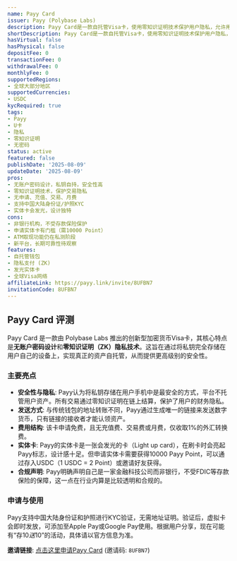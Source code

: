 ```yaml
---
name: Payy Card
issuer: Payy (Polybase Labs)
description: Payy Card是一款自托管Visa卡，使用零知识证明技术保护用户隐私，允许用户在全球范围内私密地消费USDC。
shortDescription: Payy Card是一款自托管Visa卡，使用零知识证明技术保护用户隐私，允许用户在全球范围内私密地消费USDC。
hasVirtual: false
hasPhysical: false
depositFee: 0
transactionFee: 0
withdrawalFee: 0
monthlyFee: 0
supportedRegions:
- 全球大部分地区
supportedCurrencies:
- USDC
kycRequired: true
tags:
- Payy
- U卡
- 隐私
- 零知识证明
- 无密码
status: active
featured: false
publishDate: '2025-08-09'
updateDate: '2025-08-09'
pros:
- 无账户密码设计，私钥自持，安全性高
- 零知识证明技术，保护交易隐私
- 无申请、充值、交易、月费
- 支持中国大陆身份证/护照KYC
- 实体卡会发光，设计独特
cons:
- 非银行机构，不受存款保险保护
- 申请实体卡有门槛（需10000 Point）
- ATM取现功能仍在私测阶段
- 新平台，长期可靠性待观察
features:
- 自托管钱包
- 隐私支付 (ZK)
- 发光实体卡
- 全球Visa网络
affiliateLink: https://payy.link/invite/8UFBN7
invitationCode: 8UFBN7
---
```



## Payy Card 评测

Payy Card 是一款由 Polybase Labs 推出的创新型加密货币Visa卡，其核心特点是**无账户密码设计**和**零知识证明（ZK）隐私技术**。这旨在通过将私钥完全存储在用户自己的设备上，实现真正的资产自托管，从而提供更高级别的安全性。

### 主要亮点

- **安全性与隐私**: Payy认为将私钥存储在用户手机中是最安全的方式，平台不托管用户资产。所有交易通过零知识证明在链上结算，保护了用户的财务隐私。
- **发送方式**: 与传统钱包的地址转账不同，Payy通过生成唯一的链接来发送数字货币，只有链接的接收者才能认领资产。
- **费用结构**: 该卡申请免费，且无充值费、交易费或月费，仅收取1%的外汇转换费。
- **实体卡**: Payy的实体卡是一张会发光的卡（Light up card），在刷卡时会亮起Payy标志，设计感十足。但申请实体卡需要获得10000 Payy Point，可以通过存入USDC（1 USDC = 2 Point）或邀请好友获得。
- **合规声明**: Payy明确声明自己是一家金融科技公司而非银行，不受FDIC等存款保险的保障，这一点在行业内算是比较透明和合规的。

### 申请与使用

Payy支持中国大陆身份证和护照进行KYC验证，无需地址证明。验证后，虚拟卡会即时发放，可添加至Apple Pay或Google Pay使用。根据用户分享，现在可能有“存$10送$10”的活动，具体请以官方信息为准。

**邀请链接**: [点击这里申请Payy Card](https://payy.link/invite/8UFBN7) (邀请码: `8UFBN7`)
